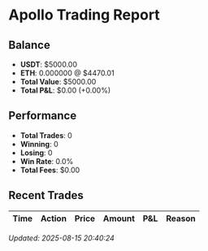 # Apollo Trading Report

## Balance
- **USDT**: $5000.00
- **ETH**: 0.000000 @ $4470.01
- **Total Value**: $5000.00
- **Total P&L**: $0.00 (+0.00%)

## Performance
- **Total Trades**: 0
- **Winning**: 0
- **Losing**: 0
- **Win Rate**: 0.0%
- **Total Fees**: $0.00

## Recent Trades
| Time | Action | Price | Amount | P&L | Reason |
|------|--------|-------|--------|-----|--------|

*Updated: 2025-08-15 20:40:24*
